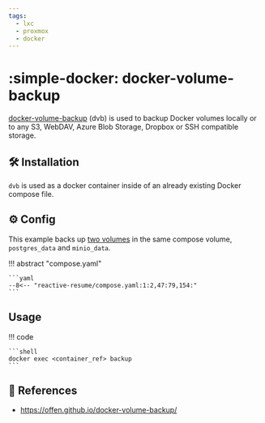 ```yaml
---
tags:
  - lxc
  - proxmox
  - docker
---
```

# :simple-docker: docker-volume-backup

[docker-volume-backup][1] (dvb) is used to backup Docker volumes locally or to any S3, WebDAV, Azure Blob Storage, Dropbox
or SSH compatible storage.

## :hammer_and_wrench: Installation

`dvb` is used as a docker container inside of an already existing Docker compose file.

## :gear: Config

This example backs up [two volumes][2] in the same compose volume, `postgres_data` and `minio_data`.

!!! abstract "compose.yaml"

    ```yaml
    --8<-- "reactive-resume/compose.yaml:1:2,47:79,154:"
    ```

## Usage

!!! code

    ```shell
    docker exec <container_ref> backup
    ```

## :link: References

- <https://offen.github.io/docker-volume-backup/>

[1]: <https://offen.github.io/docker-volume-backup/>
[2]: <https://offen.github.io/docker-volume-backup/recipes/#running-multiple-instances-in-the-same-setup>
